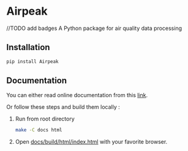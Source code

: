 # Airpeak
//TODO add badges
A Python package for air quality data processing

## Installation

```bash
pip install Airpeak
```

## Documentation
You can either read online documentation from this [link](add_link_when_available).

Or follow these steps and build them locally :

1. Run from root directory
    ```bash
    make -C docs html
    ```

2. Open [docs/build/html/index.html](docs/build/html/index.html) with your favorite browser.
